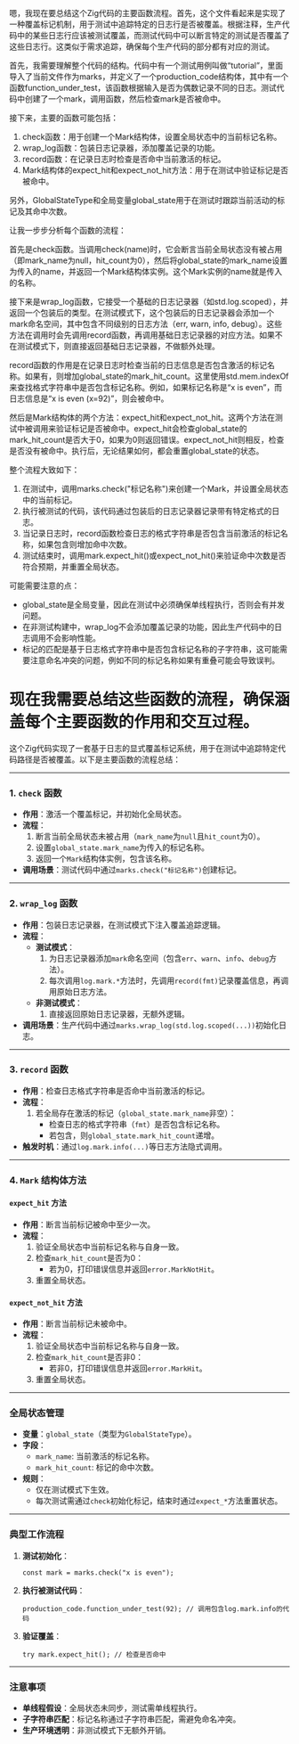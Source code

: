 嗯，我现在要总结这个Zig代码的主要函数流程。首先，这个文件看起来是实现了一种覆盖标记机制，用于测试中追踪特定的日志行是否被覆盖。根据注释，生产代码中的某些日志行应该被测试覆盖，而测试代码中可以断言特定的测试是否覆盖了这些日志行。这类似于需求追踪，确保每个生产代码的部分都有对应的测试。

首先，我需要理解整个代码的结构。代码中有一个测试用例叫做“tutorial”，里面导入了当前文件作为marks，并定义了一个production_code结构体，其中有一个函数function_under_test，该函数根据输入是否为偶数记录不同的日志。测试代码中创建了一个mark，调用函数，然后检查mark是否被命中。

接下来，主要的函数可能包括：

1. check函数：用于创建一个Mark结构体，设置全局状态中的当前标记名称。
2. wrap_log函数：包装日志记录器，添加覆盖记录的功能。
3. record函数：在记录日志时检查是否命中当前激活的标记。
4. Mark结构体的expect_hit和expect_not_hit方法：用于在测试中验证标记是否被命中。

另外，GlobalStateType和全局变量global_state用于在测试时跟踪当前活动的标记及其命中次数。

让我一步步分析每个函数的流程：

首先是check函数。当调用check(name)时，它会断言当前全局状态没有被占用（即mark_name为null，hit_count为0），然后将global_state的mark_name设置为传入的name，并返回一个Mark结构体实例。这个Mark实例的name就是传入的名称。

接下来是wrap_log函数，它接受一个基础的日志记录器（如std.log.scoped），并返回一个包装后的类型。在测试模式下，这个包装后的日志记录器会添加一个mark命名空间，其中包含不同级别的日志方法（err, warn, info, debug）。这些方法在调用时会先调用record函数，再调用基础日志记录器的对应方法。如果不在测试模式下，则直接返回基础日志记录器，不做额外处理。

record函数的作用是在记录日志时检查当前的日志信息是否包含激活的标记名称。如果有，则增加global_state的mark_hit_count。这里使用std.mem.indexOf来查找格式字符串中是否包含标记名称。例如，如果标记名称是“x is even”，而日志信息是“x is even (x=92)”，则会被命中。

然后是Mark结构体的两个方法：expect_hit和expect_not_hit。这两个方法在测试中被调用来验证标记是否被命中。expect_hit会检查global_state的mark_hit_count是否大于0，如果为0则返回错误。expect_not_hit则相反，检查是否没有被命中。执行后，无论结果如何，都会重置global_state的状态。

整个流程大致如下：

1. 在测试中，调用marks.check("标记名称")来创建一个Mark，并设置全局状态中的当前标记。
2. 执行被测试的代码，该代码通过包装后的日志记录器记录带有特定格式的日志。
3. 当记录日志时，record函数检查日志的格式字符串是否包含当前激活的标记名称，如果包含则增加命中次数。
4. 测试结束时，调用mark.expect_hit()或expect_not_hit()来验证命中次数是否符合预期，并重置全局状态。

可能需要注意的点：

- global_state是全局变量，因此在测试中必须确保单线程执行，否则会有并发问题。
- 在非测试构建中，wrap_log不会添加覆盖记录的功能，因此生产代码中的日志调用不会影响性能。
- 标记的匹配是基于日志格式字符串中是否包含标记名称的子字符串，这可能需要注意命名冲突的问题，例如不同的标记名称如果有重叠可能会导致误判。

现在我需要总结这些函数的流程，确保涵盖每个主要函数的作用和交互过程。
================================================
这个Zig代码实现了一套基于日志的显式覆盖标记系统，用于在测试中追踪特定代码路径是否被覆盖。以下是主要函数的流程总结：

---

### 1. **`check` 函数**
- **作用**：激活一个覆盖标记，并初始化全局状态。
- **流程**：
  1. 断言当前全局状态未被占用（`mark_name`为`null`且`hit_count`为0）。
  2. 设置`global_state.mark_name`为传入的标记名称。
  3. 返回一个`Mark`结构体实例，包含该名称。
- **调用场景**：测试代码中通过`marks.check("标记名称")`创建标记。

---

### 2. **`wrap_log` 函数**
- **作用**：包装日志记录器，在测试模式下注入覆盖追踪逻辑。
- **流程**：
  - **测试模式**：
    1. 为日志记录器添加`mark`命名空间（包含`err`、`warn`、`info`、`debug`方法）。
    2. 每次调用`log.mark.*`方法时，先调用`record(fmt)`记录覆盖信息，再调用原始日志方法。
  - **非测试模式**：
    1. 直接返回原始日志记录器，无额外逻辑。
- **调用场景**：生产代码中通过`marks.wrap_log(std.log.scoped(...))`初始化日志。

---

### 3. **`record` 函数**
- **作用**：检查日志格式字符串是否命中当前激活的标记。
- **流程**：
  1. 若全局存在激活的标记（`global_state.mark_name`非空）：
      - 检查日志的格式字符串（`fmt`）是否包含标记名称。
      - 若包含，则`global_state.mark_hit_count`递增。
- **触发时机**：通过`log.mark.info(...)`等日志方法隐式调用。

---

### 4. **`Mark` 结构体方法**
#### **`expect_hit` 方法**
- **作用**：断言当前标记被命中至少一次。
- **流程**：
  1. 验证全局状态中当前标记名称与自身一致。
  2. 检查`mark_hit_count`是否为0：
     - 若为0，打印错误信息并返回`error.MarkNotHit`。
  3. 重置全局状态。

#### **`expect_not_hit` 方法**
- **作用**：断言当前标记未被命中。
- **流程**：
  1. 验证全局状态中当前标记名称与自身一致。
  2. 检查`mark_hit_count`是否非0：
     - 若非0，打印错误信息并返回`error.MarkHit`。
  3. 重置全局状态。

---

### 全局状态管理
- **变量**：`global_state`（类型为`GlobalStateType`）。
- **字段**：
  - `mark_name`: 当前激活的标记名称。
  - `mark_hit_count`: 标记的命中次数。
- **规则**：
  - 仅在测试模式下生效。
  - 每次测试需通过`check`初始化标记，结束时通过`expect_*`方法重置状态。

---

### 典型工作流程
1. **测试初始化**：
   ```zig
   const mark = marks.check("x is even");
   ```
2. **执行被测试代码**：
   ```zig
   production_code.function_under_test(92); // 调用包含log.mark.info的代码
   ```
3. **验证覆盖**：
   ```zig
   try mark.expect_hit(); // 检查是否命中
   ```

---

### 注意事项
- **单线程假设**：全局状态未同步，测试需单线程执行。
- **子字符串匹配**：标记名称通过子字符串匹配，需避免命名冲突。
- **生产环境透明**：非测试模式下无额外开销。